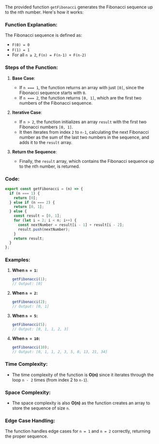 The provided function `getFibonacci` generates the Fibonacci sequence up to the nth number. Here's how it works:

### **Function Explanation:**
The Fibonacci sequence is defined as:
- `F(0) = 0`
- `F(1) = 1`
- For all `n ≥ 2`, `F(n) = F(n-1) + F(n-2)`

### **Steps of the Function:**
1. **Base Case**:
   - If `n === 1`, the function returns an array with just `[0]`, since the Fibonacci sequence starts with `0`.
   - If `n === 2`, the function returns `[0, 1]`, which are the first two numbers of the Fibonacci sequence.

2. **Iterative Case**:
   - If `n > 2`, the function initializes an array `result` with the first two Fibonacci numbers `[0, 1]`.
   - It then iterates from index `2` to `n-1`, calculating the next Fibonacci number as the sum of the last two numbers in the sequence, and adds it to the `result` array.

3. **Return the Sequence**:
   - Finally, the `result` array, which contains the Fibonacci sequence up to the nth number, is returned.

### **Code:**

```javascript
export const getFibonacci = (n) => {
  if (n === 1) {
    return [0];
  } else if (n === 2) {
    return [0, 1];
  } else {
    const result = [0, 1];
    for (let i = 2; i < n; i++) {
      const nextNumber = result[i - 1] + result[i - 2];
      result.push(nextNumber);
    }
    return result;
  }
};
```

### **Examples:**

1. **When `n = 1`:**
   ```javascript
   getFibonacci(1); 
   // Output: [0]
   ```

2. **When `n = 2`:**
   ```javascript
   getFibonacci(2);
   // Output: [0, 1]
   ```

3. **When `n = 5`:**
   ```javascript
   getFibonacci(5); 
   // Output: [0, 1, 1, 2, 3]
   ```

4. **When `n = 10`:**
   ```javascript
   getFibonacci(10); 
   // Output: [0, 1, 1, 2, 3, 5, 8, 13, 21, 34]
   ```

### **Time Complexity:**
- The time complexity of the function is **O(n)** since it iterates through the loop `n - 2` times (from index 2 to `n-1`).

### **Space Complexity:**
- The space complexity is also **O(n)** as the function creates an array to store the sequence of size `n`.

### **Edge Case Handling:**
The function handles edge cases for `n = 1` and `n = 2` correctly, returning the proper sequence.
